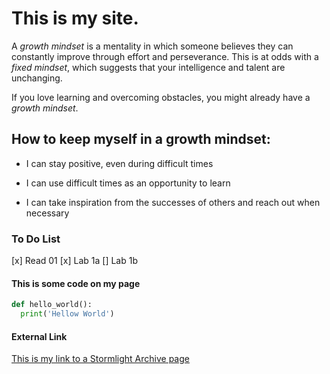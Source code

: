 # This is my site.

A *growth mindset* is a mentality in which someone believes they can constantly improve through effort and perseverance. This is at odds with a *fixed mindset*, which suggests that your intelligence and talent are unchanging. 

If you love learning and overcoming obstacles, you might already have a *growth mindset*. 


## How to keep myself in a growth mindset:
- I can stay positive, even during difficult times

- I can use difficult times as an opportunity to learn

- I can take inspiration from the successes of others and reach out when necessary


### To Do List
[x] Read 01
[x] Lab 1a
[] Lab 1b

#### This is some code on my page
```python
def hello_world():
  print('Hellow World')
 ```
#### External Link
[This is my link to a Stormlight Archive page](https://www.brandonsanderson.com/the-stormlight-archive-series/)




